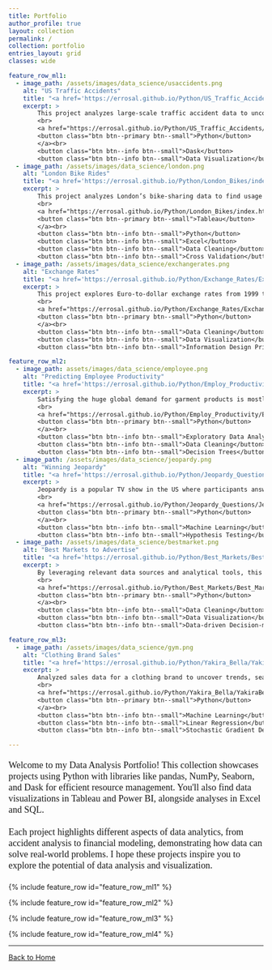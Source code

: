 ```yaml
---
title: Portfolio
author_profile: true
layout: collection 
permalink: /
collection: portfolio
entries_layout: grid
classes: wide

feature_row_ml1:
  - image_path: /assets/images/data_science/usaccidents.png
    alt: "US Traffic Accidents"
    title: "<a href='https://errosal.github.io/Python/US_Traffic_Accidents/US_Traffic_Accidents_Analysis_General_Statistics.html' style='font-family: Times New Roman, serif;'>US Traffic Accidents Analysis</a>"
    excerpt: >
        This project analyzes large-scale traffic accident data to uncover trends. Key findings on weather, road conditions, and severity are visualized in Matplotlib charts and cluster maps.<br>
        <br>
        <a href="https://errosal.github.io/Python/US_Traffic_Accidents/US_Traffic_Accidents_Analysis_General_Statistics.html">
        <button class="btn btn--primary btn--small">Python</button>
        </a><br>
        <button class="btn btn--info btn--small">Dask</button>
        <button class="btn btn--info btn--small">Data Visualization</button>
  - image_path: /assets/images/data_science/london.png
    alt: "London Bike Rides"
    title: "<a href='https://errosal.github.io/Python/London_Bikes/index.html' style='font-family: Times New Roman, serif;'>London Bike Rides</a>"
    excerpt: >
        This project analyzes London’s bike-sharing data to find usage patterns influenced by weather, holidays, and seasons. Results are visualized in a Tableau Dashboard.<br>
        <br>
        <a href="https://errosal.github.io/Python/London_Bikes/index.html">
        <button class="btn btn--primary btn--small">Tableau</button>
        </a><br>
        <button class="btn btn--info btn--small">Python</button>
        <button class="btn btn--info btn--small">Excel</button>
        <button class="btn btn--info btn--small">Data Cleaning</button>
        <button class="btn btn--info btn--small">Cross Validation</button>
  - image_path: /assets/images/data_science/exchangerates.png
    alt: "Exchange Rates"
    title: "<a href='https://errosal.github.io/Python/Exchange_Rates/Exchange_Rates.html' style='font-family: Times New Roman, serif;'>Exchange Rates</a>"
    excerpt: >
        This project explores Euro-to-dollar exchange rates from 1999 to 2021, focusing on storytelling through data visualization. Key findings are presented using Matplotlib.<br>
        <br> 
        <a href="https://errosal.github.io/Python/Exchange_Rates/Exchange_Rates.html">
        <button class="btn btn--primary btn--small">Python</button>
        </a><br>
        <button class="btn btn--info btn--small">Data Cleaning</button>
        <button class="btn btn--info btn--small">Data Visualization</button>
        <button class="btn btn--info btn--small">Information Design Principles</button>

feature_row_ml2:
  - image_path: assets/images/data_science/employee.png
    alt: "Predicting Employee Productivity"
    title: "<a href='https://errosal.github.io/Python/Employ_Productivity/Employ_Productivity.html' style='font-family: Times New Roman, serif;'>Predicting Employee Productivity</a>"
    excerpt: >
        Satisfying the huge global demand for garment products is mostly dependent on the production and delivery performance of the employees in the garment manufacturing companies.<br>
        <br>
        <a href="https://errosal.github.io/Python/Employ_Productivity/Employ_Productivity.html">
        <button class="btn btn--primary btn--small">Python</button>
        </a><br>
        <button class="btn btn--info btn--small">Exploratory Data Analysis</button>
        <button class="btn btn--info btn--small">Data Cleaning</button>
        <button class="btn btn--info btn--small">Decision Trees</button>
  - image_path: /assets/images/data_science/jeopardy.png
    alt: "Winning Jeopardy"
    title: "<a href='https://errosal.github.io/Python/Jeopardy_Questions/Jeopard_Questions.html' style='font-family: Times New Roman, serif;'>Winning Jeopardy</a>"
    excerpt: >
        Jeopardy is a popular TV show in the US where participants answer questions to win money. This project works with a dataset of Jeopardy questions to figure out patterns that could help win.<br>
        <br>
        <a href="https://errosal.github.io/Python/Jeopardy_Questions/Jeopard_Questions.html">
        <button class="btn btn--primary btn--small">Python</button>
        </a><br>
        <button class="btn btn--info btn--small">Machine Learning</button>
        <button class="btn btn--info btn--small">Hypothesis Testing</button>
  - image_path: /assets/images/data_science/bestmarket.png
    alt: "Best Markets to Advertise"
    title: "<a href='https://errosal.github.io/Python/Best_Markets/Best_Markets.html' style='font-family: Times New Roman, serif;'>Best Markets to Advertise</a>"
    excerpt: >
        By leveraging relevant data sources and analytical tools, this project provides actionable insights to inform the company's advertising decision-making process.<br>
        <br>
        <a href="https://errosal.github.io/Python/Best_Markets/Best_Markets.html">
        <button class="btn btn--primary btn--small">Python</button>
        </a><br>
        <button class="btn btn--info btn--small">Data Cleaning</button>
        <button class="btn btn--info btn--small">Data Visualization</button>
        <button class="btn btn--info btn--small">Data-driven Decision-making</button>

feature_row_ml3:
  - image_path: /assets/images/data_science/gym.png
    alt: "Clothing Brand Sales"
    title: "<a href='https://errosal.github.io/Python/Yakira_Bella/YakiraBella.html' style='font-family: Times New Roman, serif;'>Clothing Brand Sales</a>"
    excerpt: >
        Analyzed sales data for a clothing brand to uncover trends, seasonality, and customer preferences. Built visualizations and identified key revenue drivers, helping inform inventory decisions and marketing strategies.<br>
        <br>
        <a href="https://errosal.github.io/Python/Yakira_Bella/YakiraBella.html">
        <button class="btn btn--primary btn--small">Python</button>
        </a><br>
        <button class="btn btn--info btn--small">Machine Learning</button>
        <button class="btn btn--info btn--small">Linear Regression</button>
        <button class="btn btn--info btn--small">Stochastic Gradient Descent</button>

---
```


<p style="font-family: 'Times New Roman', serif; font-size: 22px; line-height: 1.2;">
  <small>Welcome to my Data Analysis Portfolio! This collection showcases projects using Python with libraries like pandas, NumPy, Seaborn, and Dask for efficient resource management. You'll also find data visualizations in Tableau and Power BI, alongside analyses in Excel and SQL.</small>
</p>

<p style="font-family: 'Times New Roman', serif; font-size: 22px; line-height: 1.2;">
  <small>Each project highlights different aspects of data analytics, from accident analysis to financial modeling, demonstrating how data can solve real-world problems. I hope these projects inspire you to explore the potential of data analysis and visualization.</small>
</p>

{% include feature_row id="feature_row_ml1" %}

{% include feature_row id="feature_row_ml2" %}

{% include feature_row id="feature_row_ml3" %}

{% include feature_row id="feature_row_ml4" %}

---

[Back to Home](/)